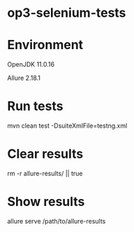 # op3-selenium-tests

# Environment
OpenJDK 11.0.16

Allure 2.18.1

# Run tests
mvn clean test -DsuiteXmlFile=testng.xml 

# Clear results
rm -r allure-results/ || true

# Show results
allure serve /path/to/allure-results
